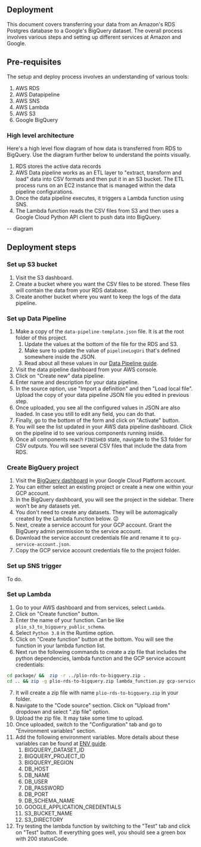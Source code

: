 ## Deployment
This document covers transferring your data from an Amazon's RDS Postgres database to a Google's BigQuery dataset. The overall process involves various steps and setting up different services at Amazon and Google.

## Pre-requisites
The setup and deploy process involves an understanding of various tools:
1. AWS RDS
2. AWS Datapipeline
3. AWS SNS
4. AWS Lambda
5. AWS S3
6. Google BigQuery

### High level architecture
Here's a high level flow diagram of how data is transferred from RDS to BigQuery. Use the diagram further below to understand the points visually.
1. RDS stores the active data records
2. AWS Data pipeline works as an ETL layer to "extract, transform and load" data into CSV formats and then put it in an S3 bucket. The ETL process runs on an EC2 instance that is managed within the data pipeline configurations.
3. Once the data pipeline executes, it triggers a Lambda function using SNS.
4. The Lambda function reads the CSV files from S3 and then uses a Google Cloud Python API client to push data into BigQuery.

-- diagram

## Deployment steps

### Set up S3 bucket
1. Visit the S3 dashboard.
2. Create a bucket where you want the CSV files to be stored. These files will contain the data from your RDS database.
3. Create another bucket where you want to keep the logs of the data pipeline.

### Set up Data Pipeline
1. Make a copy of the `data-pipeline-template.json` file. It is at the root folder of this project.
   1. Update the values at the bottom of the file for the RDS and S3.
   2. Make sure to update the value of `pipelineLogUri` that's defined somewhere inside the JSON.
   3. Read about all these values in our [Data Pipeline guide](DATA-PIPELINE.md).
2. Visit the data pipeline dashboard from your AWS console.
3. Click on "Create new" data pipeline.
4. Enter name and description for your data pipeline.
5. In the source option, use "Import a definition" and then "Load local file". Upload the copy of your data pipeline JSON file you edited in previous step.
6. Once uploaded, you see all the configured values in JSON are also loaded. In case you still to edit any field, you can do that.
7. Finally, go to the bottom of the form and click on "Activate" button.
8. You will see the list updated in your AWS data pipeline dashboard. Click on the pipeline id to see various components running inside.
9. Once all components reach `FINISHED` state, navigate to the S3 folder for CSV outputs. You will see several CSV files that include the data from RDS.

### Create BigQuery project
1. Visit the [BigQuery dashboard](https://console.cloud.google.com/bigquery) in your Google Cloud Platform account.
2. You can either select an existing project or create a new one within your GCP account.
3. In the BigQuery dashboard, you will see the project in the sidebar. There won't be any datasets yet.
4. You don't need to create any datasets. They will be automagically created by the Lambda function below. :wink:
5. Next, create a service account for your GCP account. Grant the BigQuery admin permission to the service account.
6. Download the service account credentials file and rename it to `gcp-service-account.json`.
7. Copy the GCP service account credentials file to the project folder.

### Set up SNS trigger
To do.

### Set up Lambda
1. Go to your AWS dashboard and from services, select `Lambda`.
2. Click on "Create function" button.
3. Enter the name of your function. Can be like `plio_s3_to_bigquery_public_schema`.
4. Select `Python 3.8` in the Runtime option.
5. Click on "Create function" button at the bottom. You will see the function in your lambda function list.
6. Next run the following commands to create a zip file that includes the python dependencies, lambda function and the GCP service account credentials:
```sh
cd package/ &&  zip -r ../plio-rds-to-bigquery.zip .
cd .. && zip -g plio-rds-to-bigquery.zip lambda_function.py gcp-service-account.json
```
7. It will create a zip file with name `plio-rds-to-bigquery.zip` in your folder.
8. Navigate to the "Code source" section. Click on "Upload from" dropdown and select ".zip file" option.
9. Upload the zip file. It may take some time to upload.
10. Once uploaded, switch to the "Configuration" tab and go to "Environment variables" section.
11. Add the following environment variables. More details about these variables can be found at [ENV guide](ENV.md).
    1.  BIGQUERY_DATASET_ID
    2.  BIGQUERY_PROJECT_ID
    3.  BIGQUERY_REGION
    4.  DB_HOST
    5.  DB_NAME
    6.  DB_USER
    7.  DB_PASSWORD
    8.  DB_PORT
    9.  DB_SCHEMA_NAME
    10. GOOGLE_APPLICATION_CREDENTIALS
    11. S3_BUCKET_NAME
    12. S3_DIRECTORY
12. Try testing the lambda function by switching to the "Test" tab and click on "Test" button. If everything goes well, you should see a green box with 200 statusCode.
